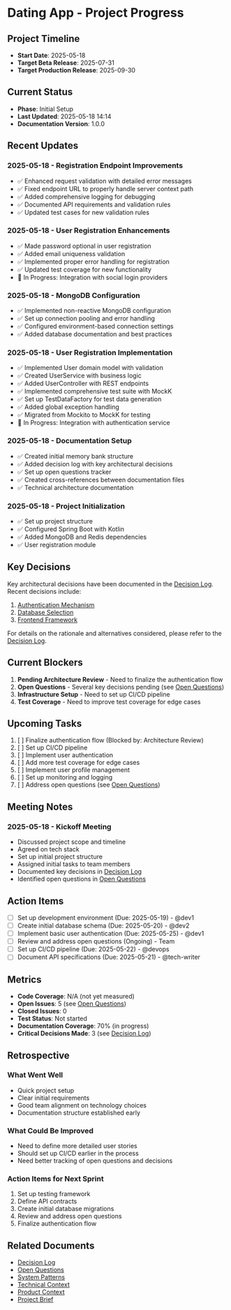 # Dating App - Project Progress

## Project Timeline
- **Start Date**: 2025-05-18
- **Target Beta Release**: 2025-07-31
- **Target Production Release**: 2025-09-30

## Current Status
- **Phase**: Initial Setup
- **Last Updated**: 2025-05-18 14:14
- **Documentation Version**: 1.0.0

## Recent Updates

### 2025-05-18 - Registration Endpoint Improvements
- ✅ Enhanced request validation with detailed error messages
- ✅ Fixed endpoint URL to properly handle server context path
- ✅ Added comprehensive logging for debugging
- ✅ Documented API requirements and validation rules
- ✅ Updated test cases for new validation rules

### 2025-05-18 - User Registration Enhancements
- ✅ Made password optional in user registration
- ✅ Added email uniqueness validation
- ✅ Implemented proper error handling for registration
- ✅ Updated test coverage for new functionality
- 🔄 In Progress: Integration with social login providers

### 2025-05-18 - MongoDB Configuration
- ✅ Implemented non-reactive MongoDB configuration
- ✅ Set up connection pooling and error handling
- ✅ Configured environment-based connection settings
- ✅ Added database documentation and best practices

### 2025-05-18 - User Registration Implementation
- ✅ Implemented User domain model with validation
- ✅ Created UserService with business logic
- ✅ Added UserController with REST endpoints
- ✅ Implemented comprehensive test suite with MockK
- ✅ Set up TestDataFactory for test data generation
- ✅ Added global exception handling
- ✅ Migrated from Mockito to MockK for testing
- 🔄 In Progress: Integration with authentication service

### 2025-05-18 - Documentation Setup
- ✅ Created initial memory bank structure
- ✅ Added decision log with key architectural decisions
- ✅ Set up open questions tracker
- ✅ Created cross-references between documentation files
- ✅ Technical architecture documentation

### 2025-05-18 - Project Initialization
- ✅ Set up project structure
- ✅ Configured Spring Boot with Kotlin
- ✅ Added MongoDB and Redis dependencies
- ✅ User registration module

## Key Decisions

Key architectural decisions have been documented in the [Decision Log](./decision-log.md). Recent decisions include:

1. [Authentication Mechanism](./decision-log.md#2025-05-18---authentication-mechanism)
2. [Database Selection](./decision-log.md#2025-05-18---database-selection)
3. [Frontend Framework](./decision-log.md#2025-05-18---frontend-framework)

For details on the rationale and alternatives considered, please refer to the [Decision Log](./decision-log.md).

## Current Blockers
1. **Pending Architecture Review** - Need to finalize the authentication flow
2. **Open Questions** - Several key decisions pending (see [Open Questions](./open-questions.md))
3. **Infrastructure Setup** - Need to set up CI/CD pipeline
4. **Test Coverage** - Need to improve test coverage for edge cases

## Upcoming Tasks
1. [ ] Finalize authentication flow (Blocked by: Architecture Review)
2. [ ] Set up CI/CD pipeline
3. [ ] Implement user authentication
4. [ ] Add more test coverage for edge cases
5. [ ] Implement user profile management
6. [ ] Set up monitoring and logging
7. [ ] Address open questions (see [Open Questions](./open-questions.md))

## Meeting Notes

### 2025-05-18 - Kickoff Meeting
- Discussed project scope and timeline
- Agreed on tech stack
- Set up initial project structure
- Assigned initial tasks to team members
- Documented key decisions in [Decision Log](./decision-log.md)
- Identified open questions in [Open Questions](./open-questions.md)

## Action Items
- [ ] Set up development environment (Due: 2025-05-19) - @dev1
- [ ] Create initial database schema (Due: 2025-05-20) - @dev2
- [ ] Implement basic user authentication (Due: 2025-05-25) - @dev1
- [ ] Review and address open questions (Ongoing) - Team
- [ ] Set up CI/CD pipeline (Due: 2025-05-22) - @devops
- [ ] Document API specifications (Due: 2025-05-21) - @tech-writer

## Metrics
- **Code Coverage**: N/A (not yet measured)
- **Open Issues**: 5 (see [Open Questions](./open-questions.md))
- **Closed Issues**: 0
- **Test Status**: Not started
- **Documentation Coverage**: 70% (in progress)
- **Critical Decisions Made**: 3 (see [Decision Log](./decision-log.md))

## Retrospective
### What Went Well
- Quick project setup
- Clear initial requirements
- Good team alignment on technology choices
- Documentation structure established early

### What Could Be Improved
- Need to define more detailed user stories
- Should set up CI/CD earlier in the process
- Need better tracking of open questions and decisions

### Action Items for Next Sprint
1. Set up testing framework
2. Define API contracts
3. Create initial database migrations
4. Review and address open questions
5. Finalize authentication flow

## Related Documents
- [Decision Log](./decision-log.md)
- [Open Questions](./open-questions.md)
- [System Patterns](./system-patterns.md)
- [Technical Context](./tech-context.md)
- [Product Context](./product-context.md)
- [Project Brief](./project-brief.md)
